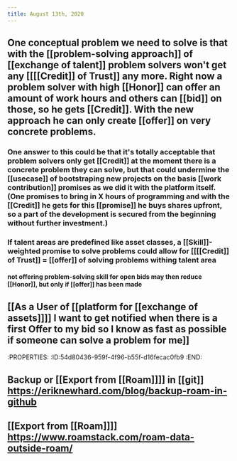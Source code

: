 ```yaml
---
title: August 13th, 2020
---
```


## One conceptual problem we need to solve is that with the [[problem-solving approach]] of [[exchange of talent]] problem solvers won't get any [[[[Credit]] of Trust]] any more. Right now a problem solver with high [[Honor]] can offer an amount of work hours and others can [[bid]] on those, so he gets [[Credit]].  With the new approach he can only create [[offer]] on very concrete problems.
### One answer to this could be that it's totally acceptable that problem solvers only get [[Credit]] at the moment there is a concrete problem they can solve, but that could undermine the [[usecase]] of bootstraping new projects on the basis [[work contribution]] promises as we did it with the platform itself. (One promises to bring in X hours of programming and with the [[Credit]] he gets for this [[promise]] he buys shares upfront, so a part of the development is secured from the beginning without further investment.)

### If talent areas are predefined like asset classes, a [[Skill]]-weighted promise to solve problems could allow for [[[[Credit]] of Trust]]  = [[offer]] of solving problems withing talent area
#### not offering problem-solving skill for open bids may then reduce [[Honor]], but only if [[offer]] has been made

## [[As a User of [[platform for [[exchange of assets]]]] I want to get notified when there is a first Offer to my bid so I know as fast as possible if someone can solve a problem for me]]
:PROPERTIES:
:ID:54d80436-959f-4f96-b55f-d16fecac0fb9
:END:

## Backup or [[Export from [[Roam]]]] in [[git]] https://eriknewhard.com/blog/backup-roam-in-github

## [[Export from [[Roam]]]] https://www.roamstack.com/roam-data-outside-roam/
